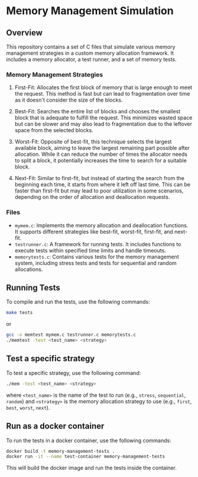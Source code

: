 # Memory Management Simulation

## Overview

This repository contains a set of C files that simulate various memory management strategies in a custom memory allocation framework. It includes a memory allocator, a test runner, and a set of memory tests.

### Memory Management Strategies

1. First-Fit: Allocates the first block of memory that is large enough to meet the request. This method is fast but can lead to fragmentation over time as it doesn't consider the size of the blocks.

2. Best-Fit: Searches the entire list of blocks and chooses the smallest block that is adequate to fulfill the request. This minimizes wasted space but can be slower and may also lead to fragmentation due to the leftover space from the selected blocks.

3. Worst-Fit: Opposite of best-fit, this technique selects the largest available block, aiming to leave the largest remaining part possible after allocation. While it can reduce the number of times the allocator needs to split a block, it potentially increases the time to search for a suitable block.

4. Next-Fit: Similar to first-fit, but instead of starting the search from the beginning each time, it starts from where it left off last time. This can be faster than first-fit but may lead to poor utilization in some scenarios, depending on the order of allocation and deallocation requests.

### Files

- `mymem.c`: Implements the memory allocation and deallocation functions. It supports different strategies like best-fit, worst-fit, first-fit, and next-fit.
- `testrunner.c`: A framework for running tests. It includes functions to execute tests within specified time limits and handle timeouts.
- `memorytests.c`: Contains various tests for the memory management system, including stress tests and tests for sequential and random allocations.

## Running Tests

To compile and run the tests, use the following commands:

```bash
make tests
```

or

```bash
gcc -o memtest mymem.c testrunner.c memorytests.c
./memtest -test <test_name> <strategy>
```

## Test a specific strategy

To test a specific strategy, use the following command:

```bash
./mem -test <test_name> <strategy>
```

where `<test_name>` is the name of the test to run (e.g., `stress`, `sequential`, `random`) and `<strategy>` is the memory allocation strategy to use (e.g., `first`, `best`, `worst`, `next`).

## Run as a docker container

To run the tests in a docker container, use the following commands:

```bash
docker build -t memory-management-tests .
docker run -it --name test-container memory-management-tests
```

This will build the docker image and run the tests inside the container.
